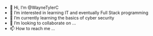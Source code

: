 - 👋 Hi, I’m @WayneTylerC
- 👀 I’m interested in learning IT and eventually Full Stack programming
- 🌱 I’m currently learning the basics of cyber security
- 💞️ I’m looking to collaborate on ...
- 📫 How to reach me ...

<!---
WayneTylerC/WayneTylerC is a ✨ special ✨ repository because its `README.md` (this file) appears on your GitHub profile.
You can click the Preview link to take a look at your changes.
--->
